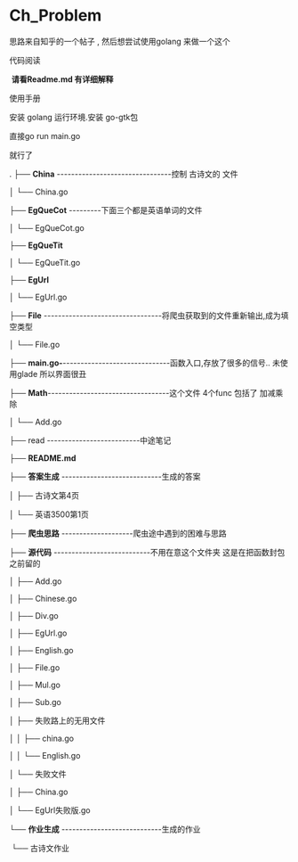 # Ch_Problem

思路来自知乎的一个帖子 ,  然后想尝试使用golang 来做一个这个  









代码阅读



​	**请看Readme.md   有详细解释**  





使用手册 



安装 golang 运行环境.安装 go-gtk包

直接go run main.go  

就行了 













































 

.
├── **China**   --------------------------------控制 古诗文的 文件

│   └── China.go

├── **EgQueCot** 	---------下面三个都是英语单词的文件

│   └── EgQueCot.go

├── **EgQueTit**

│   └── EgQueTit.go

├── **EgUrl**

│   └── EgUrl.go

├── **File** ---------------------------------将爬虫获取到的文件重新输出,成为填空类型 

│   └── File.go

├── **main.go-**------------------------------函数入口,存放了很多的信号..  未使用glade 所以界面很丑

├── **Math**----------------------------------这个文件  4个func   包括了  加减乘除  

│   └── Add.go

├── read  --------------------------中途笔记

├── **README.md**

├── **答案生成** ----------------------------生成的答案

│   ├── 古诗文第4页

│   └── 英语3500第1页

├── **爬虫思路**  --------------------爬虫途中遇到的困难与思路  

├── **源代码**  ---------------------------不用在意这个文件夹  这是在把函数封包之前留的 

│   ├── Add.go

│   ├── Chinese.go

│   ├── Div.go

│   ├── EgUrl.go

│   ├── English.go

│   ├── File.go

│   ├── Mul.go

│   ├── Sub.go

│   ├── 失败路上的无用文件

│   │   ├── china.go

│   │   └── English.go

│   └── 失败文件

│       ├── China.go

│       └── EgUrl失败版.go

└── **作业生成**  ----------------------------生成的作业 

​    └── 古诗文作业

